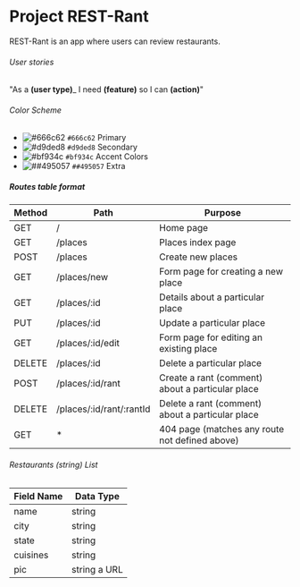 # Project REST-Rant

REST-Rant is an app where users can review restaurants.

###### User stories
"As a ____(user type)_____ I need ____(feature)____ so I can ____(action)____"

###### Color Scheme
- ![#666c62](https://placehold.co/15x15/666c62/666c62.png) `#666c62` Primary 
- ![#d9ded8](https://placehold.co/15x15/d9ded8/d9ded8.png) `#d9ded8` Secondary
- ![#bf934c](https://placehold.co/15x15/bf934c/bf934c.png) `#bf934c` Accent Colors
- ![##495057](https://placehold.co/15x15/#495057/#495057.png) `##495057` Extra 
##### Routes table format
| Method | Path | Purpose |
| --- | --- | --- |
| GET | / | Home page |
| GET | /places | Places index page |
| POST | /places | Create new places |
| GET |  /places/new | Form page for creating a new place |
| GET | /places/:id | Details about a particular place |
| PUT | /places/:id | Update a particular place |
| GET |  /places/:id/edit | Form page for editing an existing place |
 DELETE | /places/:id | Delete a particular place |
| POST | /places/:id/rant | Create a rant (comment) about a particular place |
| DELETE | /places/:id/rant/:rantId | Delete a rant (comment) about a particular place |
| GET | * | 404 page (matches any route not defined above)|


###### Restaurants (string) List 
| Field Name  | Data Type |
| ------------- | ------------- |
| name  | string  |
| city  | string  |
| state  | string  |
| cuisines  | string  |
| pic  | string a URL |

